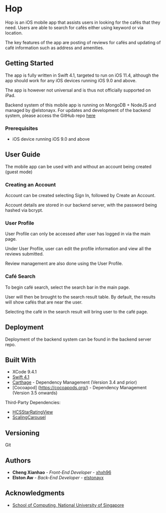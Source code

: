 # Hop

Hop is an iOS mobile app that assists users in looking for the cafés that they need. Users are able to search for cafés either using keyword or via location.

The key features of the app are posting of reviews for cafés and updating of café information such as address and amenities.


## Getting Started

The app is fully written in Swift 4.1, targeted to run on iOS 11.4, although the app should work for any iOS devices running iOS 9.0 and above.

The app is however not universal and is thus not officially supported on iPad. 

Backend system of this mobile app is running on MongoDB + NodeJS and managed by @elstonayx. For updates and development of the backend system, please access the GitHub repo [here](https://github.com/elstonayx/hopdbserver)


### Prerequisites
* iOS device running iOS 9.0 and above


## User Guide
The mobile app can be used with and without an account being created (guest mode)


### Creating an Account
Account can be created selecting Sign In, followed by Create an Account. 

Account details are stored in our backend server, with the password being hashed via bcrypt.


### User Profile
User Profile can only be accessed after user has logged in via the main page.

Under User Profile, user can edit the profile information and view all the reviews submitted. 

Review management are also done using the User Profile.


### Café Search
To begin café search, select the search bar in the main page. 

User will then be brought to the search result table. By default, the results will show cafés that are near the user. 

Selecting the café in the search result will bring user to the café page. 



## Deployment
Deployment of the backend system can be found in the backend server repo. 


## Built With
* XCode 9.4.1
* [Swift 4.1](https://github.com/apple/swift)
* [Carthage](https://github.com/Carthage/Carthage) - Dependency Management (Version 3.4 and prior)
* [Cocoapod] (https://cocoapods.org/) - Dependency Management (Version 3.5 onwards)

Third-Party Dependencies:
* [HCSStarRatingView](https://github.com/hsousa/HCSStarRatingView)
* [ScalingCarousel](https://github.com/superpeteblaze/ScalingCarousel)


## Versioning
Git

## Authors
* **Cheng Xianhao** - *Front-End Developer* - [xhxh96](https://github.com/xhxh96)
* **Elston Aw** - *Back-End Developer* - [elstonayx](https://github.com/elstonayx)


## Acknowledgments
* [School of Computing, National University of Singapore](https://www.comp.nus.edu.sg)
